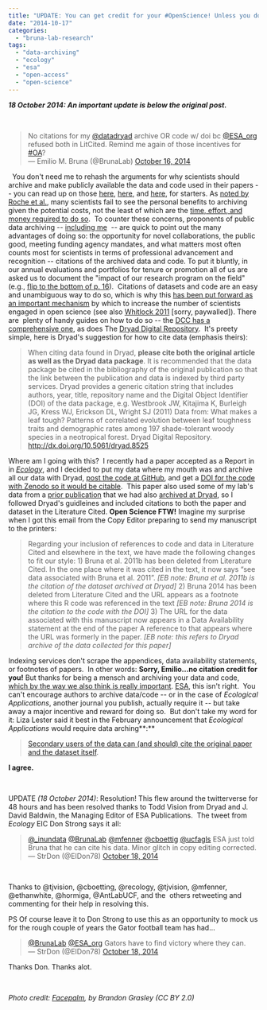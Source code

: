 ```yaml
---
title: "UPDATE: You can get credit for your #OpenScience! Unless you don't."
date: "2014-10-17"
categories: 
  - "bruna-lab-research"
tags: 
  - "data-archiving"
  - "ecology"
  - "esa"
  - "open-access"
  - "open-science"
---
```


**_18 October 2014: An important update is below the original post._**

 

<blockquote class="twitter-tweet" lang="en">No citations for my <a href="https://twitter.com/datadryad">@datadryad</a> archive OR code w/ doi bc <a href="https://twitter.com/ESA_org">@ESA_org</a> refused both in LitCited. Remind me again of those incentives for <a href="https://twitter.com/hashtag/OA?src=hash">#OA</a>?<div></div>— Emilio M. Bruna (@BrunaLab) <a href="https://twitter.com/BrunaLab/status/522861083472580608">October 16, 2014</a></blockquote>
<script src="//platform.twitter.com/widgets.js" async charset="utf-8"></script>

  You don't need me to rehash the arguments for why scientists should archive and make publicly available the data and code used in their papers -- you can read up on those [here](http://brunalab.org/blog/2014/10/08/global-collaboration/http://www.plosbiology.org/article/info%3Adoi%2F10.1371%2Fjournal.pbio.1001195 "New paper In @PLOSONE: 1.25 million articles reveal impact of International collaboration on citations, journal placement"), [here](http://www.cell.com/trends/ecology-evolution/abstract/S0169-5347%2810%2900269-7?_returnURL=http%3A%2F%2Flinkinghub.elsevier.com%2Fretrieve%2Fpii%2FS0169534710002697%3Fshowall%3Dtrue), and [here](http://www.innge.net/?q=node/19), for starters. As [noted by Roche et al.](http://www.plosbiology.org/article/info%3Adoi%2F10.1371%2Fjournal.pbio.1001779), many scientists fail to see the personal benefits to archiving given the potential costs, not the least of which are the [time, effort, and money required to do so](http://brunalab.org/blog/2014/09/04/the-opportunity-cost-of-my-openscience-was-35-hours-690/).  To counter these concerns, proponents of public data archiving -- [including me](http://www.wec.ufl.edu/faculty/brunae/Publications/Bruna_2010_Biotropica_Editorial.pdf)  -- are quick to point out the many advantages of doing so: the opportunity for novel collaborations, the public good, meeting funding agency mandates, and what matters most often counts most for scientists in terms of professional advancement and recognition -- citations of the archived data and code. To put it bluntly, in our annual evaluations and portfolios for tenure or promotion all of us are asked us to document the "impact of our research program on the field" (e.g., [flip to the bottom of p. 16](http://www.clas.ufl.edu/hr/forms/TPGuidelines2010-11.pdf)).  Citations of datasets and code are an easy and unambiguous way to do so, which is why this [has been put forward as an important mechanism](http://www.plosbiology.org/article/info%3Adoi%2F10.1371%2Fjournal.pbio.1001779) by which to increase the number of scientists engaged in open science (see also [Whitlock 2011](http://www.cell.com/trends/ecology-evolution/abstract/S0169-5347%2810%2900269-7?_returnURL=http%3A%2F%2Flinkinghub.elsevier.com%2Fretrieve%2Fpii%2FS0169534710002697%3Fshowall%3Dtrue) \[sorry, paywalled\]). There are  plenty of handy guides on how to do so -- the [DCC has a comprehensive one](http://www.dcc.ac.uk/resources/how-guides), as does The [Dryad Digital Repository](http://datadryad.org/pages/faq).  It's preety simple, here is Dryad's suggestion for how to cite data (emphasis theirs):

> When citing data found in Dryad, **please cite both the original article as well as the Dryad data package**. It is recommended that the data package be cited in the bibliography of the original publication so that the link between the publication and data is indexed by third party services. Dryad provides a generic citation string that includes authors, year, title, repository name and the Digital Object Identifier (DOI) of the data package, e.g. Westbrook JW, Kitajima K, Burleigh JG, Kress WJ, Erickson DL, Wright SJ (2011) Data from: What makes a leaf tough? Patterns of correlated evolution between leaf toughness traits and demographic rates among 197 shade-tolerant woody species in a neotropical forest. Dryad Digital Repository. http://dx.doi.org/10.5061/dryad.8525

Where am I going with this?  I recently had a paper accepted as a Report in in [_Ecology_](http://www.esajournals.org/loi/ecol), and I decided to put my data where my mouth was and archive all our data with Dryad, [post the code at GitHub](https://github.com/embruna/ant-plant-demography), and get a [DOI for the code with Zenodo so it would be citable](https://guides.github.com/activities/citable-code/).  This paper also used some of my lab's data from a [prior publication](http://www.plosone.org/article/info%3Adoi%2F10.1371%2Fjournal.pone.0022937) that we had also [archived at Dryad](http://datadryad.org/resource/doi:10.5061/dryad.h6t7g), so I followed Dryad's guidleines and included citations to both the paper and dataset in the Literature Cited. **Open Science FTW!** Imagine my surprise when I got this email from the Copy Editor preparing to send my manuscript to the printers:

> Regarding your inclusion of references to code and data in Literature Cited and elsewhere in the text, we have made the following changes to fit our style: 1) Bruna et al. 2011b has been deleted from Literature Cited. In the one place where it was cited in the text, it now says “see data associated with Bruna et al. 2011”. _\[EB note: Bruna et al. 2011b is the citation of the dataset archived at Dryad\]_ 2) Bruna 2014 has been deleted from Literature Cited and the URL appears as a footnote where this R code was referenced in the text _\[EB note: Bruna 2014 is the citation to the code with the DOI\]_ 3) The URL for the data associated with this manuscript now appears in a Data Availability statement at the end of the paper A reference to that appears where the URL was formerly in the paper. _\[EB note: this refers to Dryad archive of the data collected for this paper\]_ 

Indexing services don't scrape the appendices, data availability statements, or footnotes of papers.  In other words: **Sorry, Emilio...no citation credit for you!** But thanks for being a mensch and archiving your data and code, [which by the way we also think is really important](https://www.esa.org/esablog/ecology-in-the-news/public-service-announcements/ecological-applications-mandates-data-sharing/). [ESA](http://www.esa.org/esa/), this isn't right.  You can't encourage authors to archive data/code -- or in the case of _Ecological Applications_, another journal you publish, actually require it -- but take away a major incentive and reward for doing so.  But don't take my word for it: Liza Lester said it best in the February announcement that _Ecological Applications_ would require data arching**:**

> [Secondary users of the data can (and should) cite the original paper and the dataset itself](https://www.esa.org/esablog/ecology-in-the-news/public-service-announcements/ecological-applications-mandates-data-sharing/).

**I agree.**    

 

UPDATE _(18 October 2014)_: Resolution! This flew around the twitterverse for 48 hours and has been resolved thanks to Todd Vision from Dryad and J. David Baldwin, the Managing Editor of ESA Publications.  The tweet from _Ecology_ EIC Don Strong says it all:

<blockquote class="twitter-tweet" lang="en" data-conversation="none"><a href="https://twitter.com/_inundata">@_inundata</a> <a href="https://twitter.com/BrunaLab">@BrunaLab</a> <a href="https://twitter.com/mfenner">@mfenner</a> <a href="https://twitter.com/cboettig">@cboettig</a> <a href="https://twitter.com/ucfagls">@ucfagls</a> ESA just told Bruna that he can cite his data. Minor glitch in copy editing corrected. — StrDon (@ElDon78) <a href="https://twitter.com/ElDon78/status/523447605506748417">October 18, 2014</a></blockquote>

<script src="//platform.twitter.com/widgets.js" async charset="utf-8"></script>

 

Thanks to @tjvision, @cboetting, @recology, @tjvision, @mfenner, @ethanwhite, @hormiga, @AntLabUCF, and the  others retweeting and commenting for their help in resolving this.

PS Of course leave it to Don Strong to use this as an opportunity to mock us for the rough couple of years the Gator football team has had...

<blockquote class="twitter-tweet" lang="en"><a href="https://twitter.com/BrunaLab">@BrunaLab</a> <a href="https://twitter.com/ESA_org">@ESA_org</a> Gators have to find victory where they can.<div></div>— StrDon (@ElDon78) <a href="https://twitter.com/ElDon78/status/523483818699681793">October 18, 2014</a></blockquote>
<script src="//platform.twitter.com/widgets.js" async charset="utf-8"></script>

Thanks Don. Thanks alot.

 

_Photo credit: [Facepalm](https://www.flickr.com/photos/brandongrasley/8227882239/in/photolist-dx53JB-7tZznH-gviyEK-iVFdKS-df6AZg-4kHyAh-8H1JDh-chcXNb-7LNE2L-7JSsK7-aWJaak-7nmBT7-decLUS-ooa7b2-7njjGA-8BpcqG-4vhaBk-6f1t1V-nc6hgf-8m6VtX-oJ9Kqe-7Cjb17-f5APrV-6jw6fb-7YEeyU-ap7R3Z-dRYGik-7YoyxX-fyfwKz-7Ys4MX-7zEbar-9TFbr3-a7Vs51-7cbA1W-7vnB8m-73TqVV-73Twr2-73TvCt-73TtYi-73Tx2e-73Xozw-73Tqo4-73XpGq-73Tts6-72ELMy-6jrV8B-6jw6hW-7L4sHc-73Xo6b-73TuuP), by Brandon Grasley (CC BY 2.0)_

